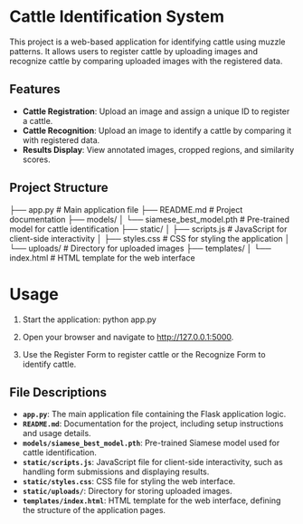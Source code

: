 # Cattle Identification System

This project is a web-based application for identifying cattle using muzzle patterns. It allows users to register cattle by uploading images and recognize cattle by comparing uploaded images with the registered data.

## Features

- **Cattle Registration**: Upload an image and assign a unique ID to register a cattle.
- **Cattle Recognition**: Upload an image to identify a cattle by comparing it with registered data.
- **Results Display**: View annotated images, cropped regions, and similarity scores.

## Project Structure

├── app.py
       # Main application file 
├── README.md 
       # Project documentation
├── models/
 │ └── siamese_best_model.pth
       # Pre-trained model for cattle identification
├── static/
 │ ├── scripts.js
       # JavaScript for client-side interactivity
 │ ├── styles.css # CSS for styling the application
 │ └── uploads/ 
       # Directory for uploaded images
 ├── templates/
 │ └── index.html 
       # HTML template for the web interface     
    


# Usage
1. Start the application:
    python app.py

2. Open your browser and navigate to http://127.0.0.1:5000.

3. Use the Register Form to register cattle or the Recognize Form to identify cattle.


## File Descriptions

- **`app.py`**: The main application file containing the Flask application logic.
- **`README.md`**: Documentation for the project, including setup instructions and usage details.
- **`models/siamese_best_model.pth`**: Pre-trained Siamese model used for cattle identification.
- **`static/scripts.js`**: JavaScript file for client-side interactivity, such as handling form submissions and displaying results.
- **`static/styles.css`**: CSS file for styling the web interface.
- **`static/uploads/`**: Directory for storing uploaded images.
- **`templates/index.html`**: HTML template for the web interface, defining the structure of the application pages.

